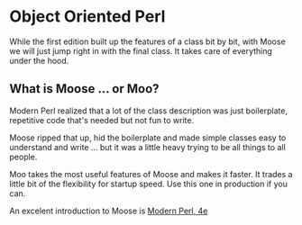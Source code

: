 # Object Oriented Perl

While the first edition built up the features of a class bit by bit,
with Moose we will just jump right in with the final class.
It takes care of everything under the hood.

## What is Moose ... or Moo?

Modern Perl realized that a lot of the class description was just boilerplate,
repetitive code that's needed but not fun to write.

Moose ripped that up, hid the boilerplate and made simple classes easy to understand and write
... but it was a little heavy trying to be all things to all people.

Moo takes the most useful features of Moose and makes it faster.
It trades a little bit of the flexibility for startup speed.
Use this one in production if you can.

An excelent introduction to Moose is
[Modern Perl, 4e](http://modernperlbooks.com/books/modern_perl_2016/index.html)
